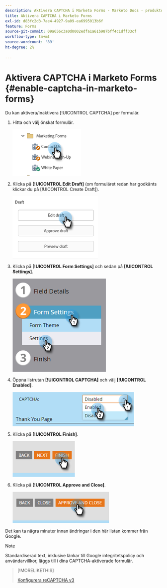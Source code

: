 ```yaml
---
description: Aktivera CAPTCHA i Marketo Forms - Marketo Docs - produktdokumentation
title: Aktivera CAPTCHA i Marketo Forms
exl-id: d83fc2d3-7ae4-4927-9a09-ea6995013b6f
feature: Forms
source-git-commit: 09a656c3a0d0002edfa1a61b987bff4c1dff33cf
workflow-type: tm+mt
source-wordcount: '89'
ht-degree: 2%

---
```


# Aktivera CAPTCHA i Marketo Forms {#enable-captcha-in-marketo-forms}

Du kan aktivera/inaktivera [!UICONTROL CAPTCHA] per formulär.

1. Hitta och välj önskat formulär.

   ![](assets/enable-captcha-in-marketo-forms-1.png)

1. Klicka på **[!UICONTROL Edit Draft]** (om formuläret redan har godkänts klickar du på [!UICONTROL Create Draft]).

   ![](assets/enable-captcha-in-marketo-forms-2.png)

1. Klicka på **[!UICONTROL Form Settings]** och sedan på **[!UICONTROL Settings]**.

   ![](assets/enable-captcha-in-marketo-forms-3.png)

1. Öppna listrutan **[!UICONTROL CAPTCHA]** och välj **[!UICONTROL Enabled]**.

   ![](assets/enable-captcha-in-marketo-forms-4.png)

1. Klicka på **[!UICONTROL Finish]**.

   ![](assets/enable-captcha-in-marketo-forms-5.png)

1. Klicka på **[!UICONTROL Approve and Close]**.

   ![](assets/enable-captcha-in-marketo-forms-6.png)

Det kan ta några minuter innan ändringar i den här listan kommer från Google.

>[!NOTE]
>
>Standardiserad text, inklusive länkar till Google integritetspolicy och användarvillkor, läggs till i dina CAPTCHA-aktiverade formulär.

>[!MORELIKETHIS]
>
>[Konfigurera reCAPTCHA v3](/help/marketo/product-docs/demand-generation/forms/using-captcha/setting-up-recaptcha-v3.md)
